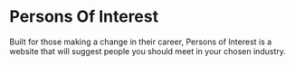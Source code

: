 # Persons Of Interest

Built for those making a change in their career, Persons of Interest is a website that will suggest people you should meet in your chosen industry.
